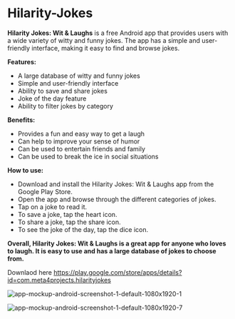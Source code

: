 # Hilarity-Jokes

**Hilarity Jokes: Wit & Laughs** is a free Android app that provides users with a wide variety of witty and funny jokes. The app has a simple and user-friendly interface, making it easy to find and browse jokes.

**Features:**

* A large database of witty and funny jokes
* Simple and user-friendly interface
* Ability to save and share jokes
* Joke of the day feature
* Ability to filter jokes by category

**Benefits:**

* Provides a fun and easy way to get a laugh
* Can help to improve your sense of humor
* Can be used to entertain friends and family
* Can be used to break the ice in social situations

**How to use:**

* Download and install the Hilarity Jokes: Wit & Laughs app from the Google Play Store.
* Open the app and browse through the different categories of jokes.
* Tap on a joke to read it.
* To save a joke, tap the heart icon.
* To share a joke, tap the share icon.
* To see the joke of the day, tap the dice icon.

**Overall, Hilarity Jokes: Wit & Laughs is a great app for anyone who loves to laugh. It is easy to use and has a large database of jokes to choose from.**

Downlaod here https://play.google.com/store/apps/details?id=com.meta4projects.hilarityjokes

![app-mockup-android-screenshot-1-default-1080x1920-1](https://github.com/Ahmadu-Suleiman/Hilarity-Jokes/assets/81268745/38e1a4e0-aabe-4246-9848-46d7eaab2bb9)

![app-mockup-android-screenshot-1-default-1080x1920-7](https://github.com/Ahmadu-Suleiman/Hilarity-Jokes/assets/81268745/615832b0-6d8b-483f-9236-db992e49fcc8)
